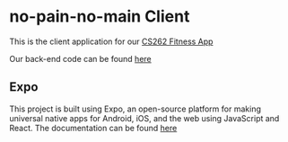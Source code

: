 # no-pain-no-main Client

This is the client application for our [CS262 Fitness App](https://github.com/calvin-cs262-fall2024-no-pain-no-main/Project)

Our back-end code can be found [here](https://github.com/calvin-cs262-fall2024-no-pain-no-main/Service)

## Expo
This project is built using Expo, an open-source platform for making universal native apps for Android, iOS, and the web using JavaScript and React. The documentation can be found [here](https://docs.expo.dev/)
